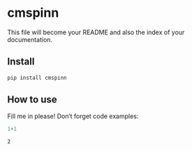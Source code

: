 # cmspinn

<!-- WARNING: THIS FILE WAS AUTOGENERATED! DO NOT EDIT! -->

This file will become your README and also the index of your
documentation.

## Install

``` sh
pip install cmspinn
```

## How to use

Fill me in please! Don’t forget code examples:

``` python
1+1
```

    2
